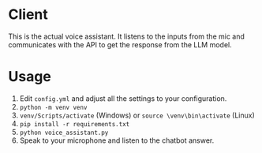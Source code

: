 # Client
This is the actual voice assistant. It listens to the inputs from the mic and communicates with the API to get the response from the LLM model.

# Usage
1. Edit `config.yml` and adjust all the settings to your configuration.
2. `python -m venv venv`
3. `venv/Scripts/activate` (Windows) or `source \venv\bin\activate` (Linux)
4. `pip install -r requirements.txt`
5. `python voice_assistant.py`
6. Speak to your microphone and listen to the chatbot answer.